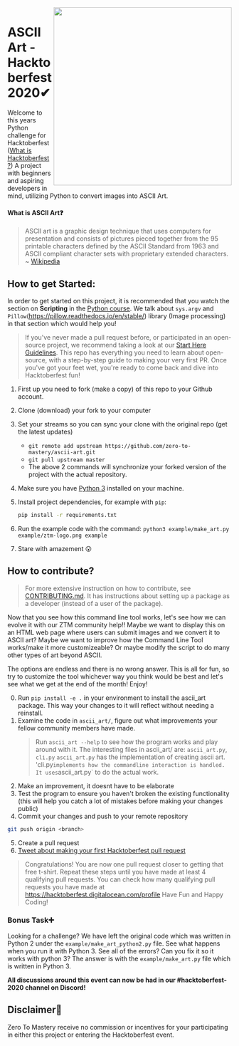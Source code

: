 <img src="https://raw.githubusercontent.com/dawsonbooth/ascii-art/master/logo.png" width="400" align="right"/>

# ASCII Art - Hacktoberfest 2020✔

Welcome to this years Python challenge for Hacktoberfest ([What is Hacktoberfest?](https://github.com/zero-to-mastery/coding_challenge-31/blob/master/README.md#what-is-hacktoberfest)) A project with beginners and aspiring developers in mind, utilizing Python to convert images into ASCII Art.

#### What is ASCII Art❓
> ASCII art is a graphic design technique that uses computers for presentation and consists of pictures pieced together from the 95 printable characters defined by the ASCII Standard from 1963 and ASCII compliant character sets with proprietary extended characters.
~ [Wikipedia](https://en.wikipedia.org/wiki/ASCII_art)


## How to get Started:
In order to get started on this project, it is recommended that you watch the section on **Scripting** in the [Python course](https://academy.zerotomastery.io/p/complete-python-developer-zero-to-mastery?utm_source=github&utm_campaign=ascii-art-hf20). We talk about ```sys.argv``` and ```Pillow```(https://pillow.readthedocs.io/en/stable/) library (Image processing) in that section which would help you!

> If you've never made a pull request before, or participated in an open-source project, we recommend taking a look at our [Start Here Guidelines](https://github.com/zero-to-mastery/start-here-guidelines). This repo has everything you need to learn about open-source, with a step-by-step guide to making your very first PR.
> Once you've got your feet wet, you're ready to come back and dive into Hacktoberfest fun!

1. First up you need to fork (make a copy) of this repo to your Github account.
2. Clone (download) your fork to your computer
3. Set your streams so you can sync your clone with the original repo (get the latest updates)
    - `git remote add upstream https://github.com/zero-to-mastery/ascii-art.git`
    - `git pull upstream master`
    - The above 2 commands will synchronize your forked version of the project with the actual repository.
4. Make sure you have [Python 3](https://www.python.org/downloads/) installed on your machine.

5. Install project dependencies, for example with `pip`:
    ```bash
    pip install -r requirements.txt
    ```
6. Run the  example code with the command: `python3 example/make_art.py example/ztm-logo.png example`
7. Stare with amazement 😮

## How to contribute?
> For more extensive instruction on how to contribute, see [CONTRIBUTING.md](CONTRIBUTING.md). It has instructions about setting up a package as a developer (instead of a user of the package).

Now that you see how this command line tool works, let's see how we can evolve it with our ZTM community help!! Maybe we want to display this on an HTML web page where users can submit images and we convert it to ASCII art? Maybe we want to improve how the Command Line Tool works/make it more customizeable? Or maybe modify the script to do many other types of art beyond ASCII. 

The options are endless and there is no wrong answer. This is all for fun, so try to customize the tool whichever way you think would be best and let's see what we get at the end of the month! Enjoy! 

0. Run `pip install -e .` in your environment to install the ascii_art package. This way your changes to it will reflect without needing a reinstall.
1. Examine the code in `ascii_art/`, figure out what improvements your fellow community members have made. 
    > Run `ascii_art --help` to see how the program works and play around with it.
    > The interesting files in ascii_art/ are: `ascii_art.py`, `cli.py`
    > `ascii_art.py` has the implementation of creating ascii art.
    > 'cli.py` implements how the commandline interaction is handled. It uses `ascii_art.py` to do the actual work.
2. Make an improvement, it doesnt have to be elaborate
3. Test the program to ensure you haven't broken the existing functionality (this will help you catch a lot of mistakes before making your changes public)
4. Commit your changes and push to your remote repository
```bash
git push origin <branch>
```
5. Create a pull request
6. [Tweet about making your first Hacktoberfest pull request](https://ctt.ac/bbIct)

> Congratulations! You are now one pull request closer to getting that free t-shirt. Repeat these steps until you have made at least 4 qualifying pull requests. You can check how many qualifying pull requests you have made at <https://hacktoberfest.digitalocean.com/profile> Have Fun and Happy Coding!

### Bonus Task➕
Looking for a challenge?
We have left the original code which was written in Python 2 under the `example/make_art_python2.py` file. See what happens when you run it with Python 3. See all of the errors? Can you fix it so it works with python 3? The answer is with the `example/make_art.py` file which is written in Python 3.

**All discussions around this event can now be had in our #hacktoberfest-2020 channel on Discord!**

## Disclaimer🔴
Zero To Mastery receive no commission or incentives for your participating in either this project or entering the Hacktoberfest event. 
